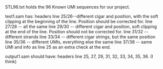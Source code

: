 STL96.txt holds the 96 Known UMI sequences for our project. 

test1.sam has: 
    headers
    line 25/26--different cigar and position, with the soft clipping at the beginning of the line. Position should be corrected for. 
    line 27/28 -- all the same
    line 29/30 -- different cigar and position, soft clipping at the end of the line. Position should not be corrected for. 
    line 31/32 -- different strands
    line 33/34 -- different cigar strings, but the same position
    line 35/36 -- different UMIs, everything else the same
    line 37/38 -- same UMI and info as line 25 as an extra check at the end. 

output1.sam should have: 
    headers
    line 25, 27, 29, 31, 32, 33, 34, 35, 36. (I think)

    